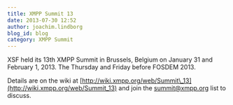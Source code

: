 ```yaml
---
title: XMPP Summit 13
date: 2013-07-30 12:52
author: joachim.lindborg
blog_id: blog
category: XMPP Summit
---
```


XSF held its 13th XMPP Summit in Brussels, Belgium on January 31 and February 1, 2013. The Thursday and Friday before FOSDEM 2013.

Details are on the wiki at [http://wiki.xmpp.org/web/Summit\_13](http://wiki.xmpp.org/web/Summit_13) and join the summit@xmpp.org list to discuss.
